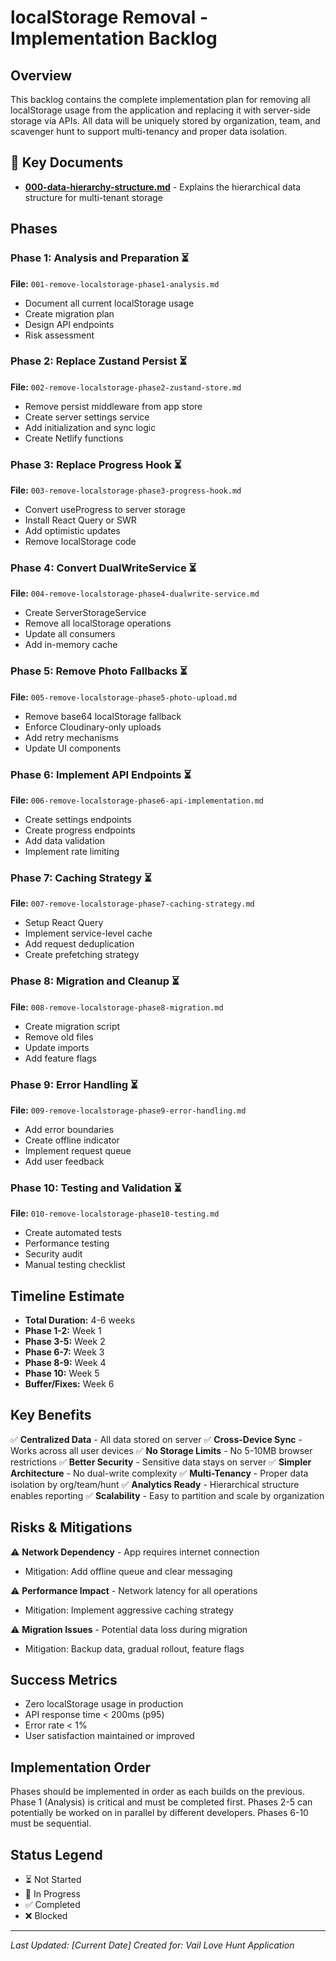 # localStorage Removal - Implementation Backlog

## Overview
This backlog contains the complete implementation plan for removing all localStorage usage from the application and replacing it with server-side storage via APIs. All data will be uniquely stored by organization, team, and scavenger hunt to support multi-tenancy and proper data isolation.

## 📁 Key Documents
- **[000-data-hierarchy-structure.md](000-data-hierarchy-structure.md)** - Explains the hierarchical data structure for multi-tenant storage

## Phases

### Phase 1: Analysis and Preparation ⏳
**File:** `001-remove-localstorage-phase1-analysis.md`
- Document all current localStorage usage
- Create migration plan
- Design API endpoints
- Risk assessment

### Phase 2: Replace Zustand Persist ⏳
**File:** `002-remove-localstorage-phase2-zustand-store.md`
- Remove persist middleware from app store
- Create server settings service
- Add initialization and sync logic
- Create Netlify functions

### Phase 3: Replace Progress Hook ⏳
**File:** `003-remove-localstorage-phase3-progress-hook.md`
- Convert useProgress to server storage
- Install React Query or SWR
- Add optimistic updates
- Remove localStorage code

### Phase 4: Convert DualWriteService ⏳
**File:** `004-remove-localstorage-phase4-dualwrite-service.md`
- Create ServerStorageService
- Remove all localStorage operations
- Update all consumers
- Add in-memory cache

### Phase 5: Remove Photo Fallbacks ⏳
**File:** `005-remove-localstorage-phase5-photo-upload.md`
- Remove base64 localStorage fallback
- Enforce Cloudinary-only uploads
- Add retry mechanisms
- Update UI components

### Phase 6: Implement API Endpoints ⏳
**File:** `006-remove-localstorage-phase6-api-implementation.md`
- Create settings endpoints
- Create progress endpoints
- Add data validation
- Implement rate limiting

### Phase 7: Caching Strategy ⏳
**File:** `007-remove-localstorage-phase7-caching-strategy.md`
- Setup React Query
- Implement service-level cache
- Add request deduplication
- Create prefetching strategy

### Phase 8: Migration and Cleanup ⏳
**File:** `008-remove-localstorage-phase8-migration.md`
- Create migration script
- Remove old files
- Update imports
- Add feature flags

### Phase 9: Error Handling ⏳
**File:** `009-remove-localstorage-phase9-error-handling.md`
- Add error boundaries
- Create offline indicator
- Implement request queue
- Add user feedback

### Phase 10: Testing and Validation ⏳
**File:** `010-remove-localstorage-phase10-testing.md`
- Create automated tests
- Performance testing
- Security audit
- Manual testing checklist

## Timeline Estimate
- **Total Duration:** 4-6 weeks
- **Phase 1-2:** Week 1
- **Phase 3-5:** Week 2
- **Phase 6-7:** Week 3
- **Phase 8-9:** Week 4
- **Phase 10:** Week 5
- **Buffer/Fixes:** Week 6

## Key Benefits
✅ **Centralized Data** - All data stored on server
✅ **Cross-Device Sync** - Works across all user devices
✅ **No Storage Limits** - No 5-10MB browser restrictions
✅ **Better Security** - Sensitive data stays on server
✅ **Simpler Architecture** - No dual-write complexity
✅ **Multi-Tenancy** - Proper data isolation by org/team/hunt
✅ **Analytics Ready** - Hierarchical structure enables reporting
✅ **Scalability** - Easy to partition and scale by organization

## Risks & Mitigations
⚠️ **Network Dependency** - App requires internet connection
- Mitigation: Add offline queue and clear messaging

⚠️ **Performance Impact** - Network latency for all operations
- Mitigation: Implement aggressive caching strategy

⚠️ **Migration Issues** - Potential data loss during migration
- Mitigation: Backup data, gradual rollout, feature flags

## Success Metrics
- Zero localStorage usage in production
- API response time < 200ms (p95)
- Error rate < 1%
- User satisfaction maintained or improved

## Implementation Order
Phases should be implemented in order as each builds on the previous. Phase 1 (Analysis) is critical and must be completed first. Phases 2-5 can potentially be worked on in parallel by different developers. Phases 6-10 must be sequential.

## Status Legend
- ⏳ Not Started
- 🚧 In Progress
- ✅ Completed
- ❌ Blocked

---
*Last Updated: [Current Date]*
*Created for: Vail Love Hunt Application*
